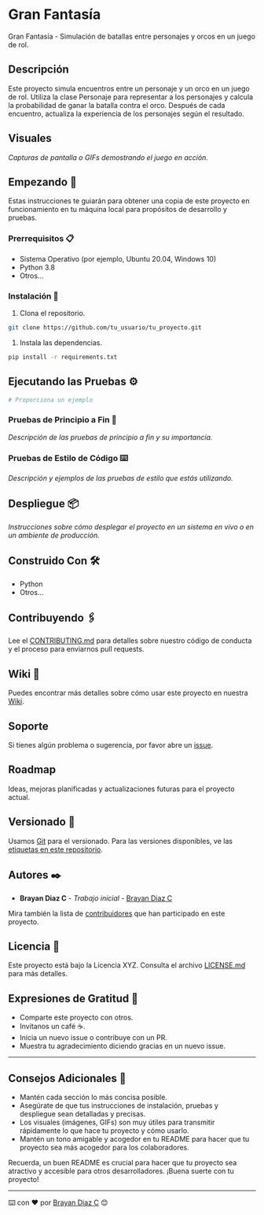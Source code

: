 # Gran Fantasía

Gran Fantasía - Simulación de batallas entre personajes y orcos en un juego de rol.

## Descripción

Este proyecto simula encuentros entre un personaje y un orco en un juego de rol. Utiliza la clase Personaje para representar a los personajes y calcula la probabilidad de ganar la batalla contra el orco. Después de cada encuentro, actualiza la experiencia de los personajes según el resultado.

## Visuales

*Capturas de pantalla o GIFs demostrando el juego en acción.*

## Empezando 🚀

Estas instrucciones te guiarán para obtener una copia de este proyecto en funcionamiento en tu máquina local para propósitos de desarrollo y pruebas.

### Prerrequisitos 📋

- Sistema Operativo (por ejemplo, Ubuntu 20.04, Windows 10)
- Python 3.8
- Otros...

### Instalación 🔧

1. Clona el repositorio.

```bash
git clone https://github.com/tu_usuario/tu_proyecto.git
```

1. Instala las dependencias.

```bash
pip install -r requirements.txt
```

## Ejecutando las Pruebas ⚙️

```bash
# Proporciona un ejemplo
```

### Pruebas de Principio a Fin 🔩

*Descripción de las pruebas de principio a fin y su importancia.*

### Pruebas de Estilo de Código ⌨️

*Descripción y ejemplos de las pruebas de estilo que estás utilizando.*

## Despliegue 📦

*Instrucciones sobre cómo desplegar el proyecto en un sistema en vivo o en un ambiente de producción.*

## Construido Con 🛠️

- Python
- Otros...

## Contribuyendo 🖇️

Lee el [CONTRIBUTING.md](https://gist.github.com/brayandiazc/xxxxxx) para detalles sobre nuestro código de conducta y el proceso para enviarnos pull requests.

## Wiki 📖

Puedes encontrar más detalles sobre cómo usar este proyecto en nuestra [Wiki](https://github.com/your/project/wiki).

## Soporte

Si tienes algún problema o sugerencia, por favor abre un [issue](https://github.com/your/project/issues).

## Roadmap

Ideas, mejoras planificadas y actualizaciones futuras para el proyecto actual.

## Versionado 📌

Usamos [Git](https://git-scm.com) para el versionado. Para las versiones disponibles, ve las [etiquetas en este repositorio](https://github.com/your/project/tags).

## Autores ✒️

- **Brayan Diaz C** - _Trabajo inicial_ - [Brayan Diaz C](https://github.com/brayandiazc)

Mira también la lista de [contribuidores](https://github.com/your/project/contributors) que han participado en este proyecto.

## Licencia 📄

Este proyecto está bajo la Licencia XYZ. Consulta el archivo [LICENSE.md](LICENSE.md) para más detalles.

## Expresiones de Gratitud 🎁

- Comparte este proyecto con otros.
- Invítanos un café ☕.
- Inicia un nuevo issue o contribuye con un PR.
- Muestra tu agradecimiento diciendo gracias en un nuevo issue.

---

## Consejos Adicionales 📝

- Mantén cada sección lo más concisa posible.
- Asegúrate de que tus instrucciones de instalación, pruebas y despliegue sean detalladas y precisas.
- Los visuales (imágenes, GIFs) son muy útiles para transmitir rápidamente lo que hace tu proyecto y cómo usarlo.
- Mantén un tono amigable y acogedor en tu README para hacer que tu proyecto sea más acogedor para los colaboradores.

Recuerda, un buen README es crucial para hacer que tu proyecto sea atractivo y accesible para otros desarrolladores. ¡Buena suerte con tu proyecto!

---

⌨️ con ❤️ por [Brayan Diaz C](https://github.com/brayandiazc) 😊
